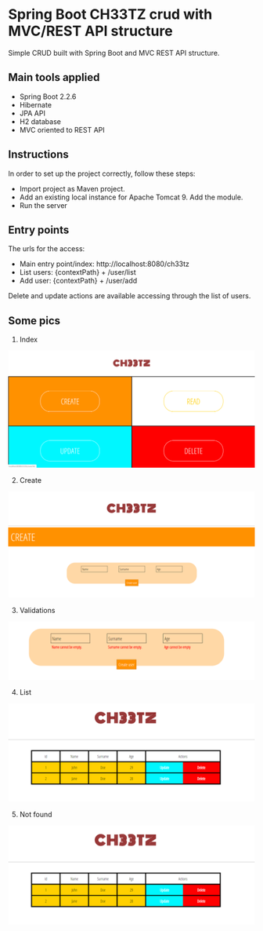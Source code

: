 # Spring Boot CH33TZ crud with MVC/REST API structure

Simple CRUD built with Spring Boot and MVC REST API structure. 

## Main tools applied

* Spring Boot 2.2.6
* Hibernate
* JPA API
* H2 database
* MVC oriented to REST API

## Instructions

In order to set up the project correctly, follow these steps:

* Import project as Maven project.
* Add an existing local instance for Apache Tomcat 9. Add the module.
* Run the server

## Entry points

The urls for the access:

* Main entry point/index: http://localhost:8080/ch33tz
* List users: {contextPath} + /user/list
* Add user: {contextPath} + /user/add

Delete and update actions are available accessing through the list of users.

## Some pics

1. Index

![index](https://github.com/ivanmirandastavenuiter/spring-boot-mvc-crud/blob/master/pics/1.png)

2. Create

![create](https://github.com/ivanmirandastavenuiter/spring-boot-mvc-crud/blob/master/pics/2.png)

3. Validations

![validations](https://github.com/ivanmirandastavenuiter/spring-boot-mvc-crud/blob/master/pics/3.png)

4. List

![list](https://github.com/ivanmirandastavenuiter/spring-boot-mvc-crud/blob/master/pics/4.png)

5. Not found

![not-found](https://github.com/ivanmirandastavenuiter/spring-boot-mvc-crud/blob/master/pics/4.png)

